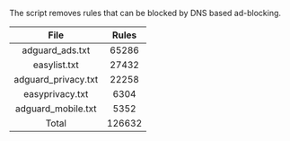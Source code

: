 The script removes rules that can be blocked by DNS based ad-blocking.


| File | Rules |
|:----:|:-----:|
| adguard_ads.txt | 65286 |
| easylist.txt | 27432 |
| adguard_privacy.txt | 22258 |
| easyprivacy.txt | 6304 |
| adguard_mobile.txt | 5352 |
| Total | 126632 |